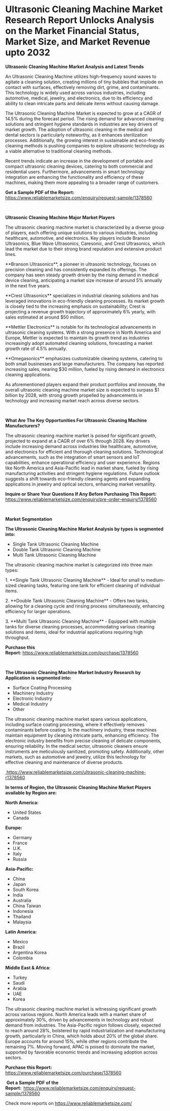 <p><h1>Ultrasonic Cleaning Machine Market Research Report Unlocks Analysis on the Market Financial Status, Market Size, and Market Revenue upto 2032</h1></p><p><strong>Ultrasonic Cleaning Machine Market Analysis and Latest Trends</strong></p>
<p><p>An Ultrasonic Cleaning Machine utilizes high-frequency sound waves to agitate a cleaning solution, creating millions of tiny bubbles that implode on contact with surfaces, effectively removing dirt, grime, and contaminants. This technology is widely used across various industries, including automotive, medical, jewelry, and electronics, due to its efficiency and ability to clean intricate parts and delicate items without causing damage.</p><p>The Ultrasonic Cleaning Machine Market is expected to grow at a CAGR of 14.5% during the forecast period. The rising demand for advanced cleaning solutions and stringent hygiene standards in industries are key drivers of market growth. The adoption of ultrasonic cleaning in the medical and dental sectors is particularly noteworthy, as it enhances sterilization processes. Additionally, the growing interest in sustainable and eco-friendly cleaning methods is pushing companies to explore ultrasonic technology as a viable alternative to traditional cleaning methods.</p><p>Recent trends indicate an increase in the development of portable and compact ultrasonic cleaning devices, catering to both commercial and residential users. Furthermore, advancements in smart technology integration are enhancing the functionality and efficiency of these machines, making them more appealing to a broader range of customers.</p></p>
<p><strong>Get a Sample PDF of the Report:&nbsp;</strong> <a href="https://www.reliablemarketsize.com/enquiry/request-sample/1378560?utm_campaign=2884&utm_medium=2&utm_source=Github&utm_content=ia&utm_term=28022025&utm_id=ultrasonic-cleaning-machine">https://www.reliablemarketsize.com/enquiry/request-sample/1378560</a></p>
<p>&nbsp;</p>
<p><strong>Ultrasonic Cleaning Machine Major Market Players</strong></p>
<p><p>The ultrasonic cleaning machine market is characterized by a diverse group of players, each offering unique solutions to various industries, including healthcare, automotive, and electronics. Key players include Branson Ultrasonics, Blue Wave Ultrasonics, Caresonic, and Crest Ultrasonics, which lead the market due to their strong brand reputation and extensive product lines.</p><p>**Branson Ultrasonics**, a pioneer in ultrasonic technology, focuses on precision cleaning and has consistently expanded its offerings. The company has seen steady growth driven by the rising demand in medical device cleaning, anticipating a market size increase of around 5% annually in the next five years.</p><p>**Crest Ultrasonics** specializes in industrial cleaning solutions and has leveraged innovations in eco-friendly cleaning processes. Its market growth is closely tied to the increasing emphasis on sustainability; Crest is projecting a revenue growth trajectory of approximately 6% yearly, with sales estimated at around $50 million.</p><p>**Mettler Electronics** is notable for its technological advancements in ultrasonic cleaning systems. With a strong presence in North America and Europe, Mettler is expected to maintain its growth trend as industries increasingly adopt automated cleaning solutions, forecasting a market growth rate of 4.5% annually.</p><p>**Omegasonics** emphasizes customizable cleaning systems, catering to both small businesses and large manufacturers. The company has reported increasing sales, nearing $30 million, fueled by rising demand in electronics cleaning applications.</p><p>As aforementioned players expand their product portfolios and innovate, the overall ultrasonic cleaning machine market size is expected to surpass $1 billion by 2028, with strong growth propelled by advancements in technology and increasing market reach across diverse sectors.</p></p>
<p>&nbsp;</p>
<p><strong>What Are The Key Opportunities For Ultrasonic Cleaning Machine Manufacturers?</strong></p>
<p><p>The ultrasonic cleaning machine market is poised for significant growth, projected to expand at a CAGR of over 6% through 2028. Key drivers include increasing demand across industries like healthcare, automotive, and electronics for efficient and thorough cleaning solutions. Technological advancements, such as the integration of smart sensors and IoT capabilities, enhance operational efficiency and user experience. Regions like North America and Asia-Pacific lead in market share, fueled by rising manufacturing activities and stringent hygiene regulations. Future outlook suggests a shift towards eco-friendly cleaning agents and expanding applications in jewelry and optical sectors, enhancing market versatility.</p></p>
<p><strong>Inquire or Share Your Questions If Any Before Purchasing This Report:</strong> <a href="https://www.reliablemarketsize.com/enquiry/pre-order-enquiry/1378560?utm_campaign=2884&utm_medium=2&utm_source=Github&utm_content=ia&utm_term=28022025&utm_id=ultrasonic-cleaning-machine">https://www.reliablemarketsize.com/enquiry/pre-order-enquiry/1378560</a></p>
<p>&nbsp;</p>
<p><strong>Market Segmentation</strong></p>
<p><strong>The Ultrasonic Cleaning Machine Market Analysis by types is segmented into:</strong></p>
<p><ul><li>Single Tank Ultrasonic Cleaning Machine</li><li>Double Tank Ultrasonic Cleaning Machine</li><li>Multi Tank Ultrasonic Cleaning Machine</li></ul></p>
<p><p>The ultrasonic cleaning machine market is categorized into three main types: </p><p>1. **Single Tank Ultrasonic Cleaning Machine** - Ideal for small to medium-sized cleaning tasks, featuring one tank for efficient cleaning of individual items. </p><p>2. **Double Tank Ultrasonic Cleaning Machine** - Offers two tanks, allowing for a cleaning cycle and rinsing process simultaneously, enhancing efficiency for larger operations. </p><p>3. **Multi Tank Ultrasonic Cleaning Machine** - Equipped with multiple tanks for diverse cleaning processes, accommodating various cleaning solutions and items, ideal for industrial applications requiring high throughput.</p></p>
<p><strong>Purchase this Report:&nbsp;</strong><a href="https://www.reliablemarketsize.com/purchase/1378560?utm_campaign=2884&utm_medium=2&utm_source=Github&utm_content=ia&utm_term=28022025&utm_id=ultrasonic-cleaning-machine">https://www.reliablemarketsize.com/purchase/1378560</a></p>
<p>&nbsp;</p>
<p><strong>The Ultrasonic Cleaning Machine Market Industry Research by Application is segmented into:</strong></p>
<p><ul><li>Surface Coating Processing</li><li>Machinery Industry</li><li>Electronic Industry</li><li>Medical Industry</li><li>Other</li></ul></p>
<p><p>The ultrasonic cleaning machine market spans various applications, including surface coating processing, where it effectively removes contaminants before coating. In the machinery industry, these machines maintain equipment by cleaning intricate parts, enhancing efficiency. The electronic industry benefits from precise cleaning of delicate components, ensuring reliability. In the medical sector, ultrasonic cleaners ensure instruments are meticulously sanitized, promoting safety. Additionally, other markets, such as automotive and jewelry, utilize this technology for effective cleaning and maintenance of diverse products.</p></p>
<p><a href="https://www.reliablemarketsize.com/ultrasonic-cleaning-machine-r1378560?utm_campaign=2884&utm_medium=2&utm_source=Github&utm_content=ia&utm_term=28022025&utm_id=ultrasonic-cleaning-machine">&nbsp;https://www.reliablemarketsize.com/ultrasonic-cleaning-machine-r1378560</a></p>
<p><strong>In terms of Region, the Ultrasonic Cleaning Machine Market Players available by Region are:</strong></p>
<p>
    <p> <strong> North America: </strong>
        <ul>
            <li>United States</li>
            <li>Canada</li>
        </ul>
        </p> 
    <p> <strong> Europe: </strong>
        <ul>
            <li>Germany</li>
            <li>France</li>
            <li>U.K.</li>
            <li>Italy</li>
            <li>Russia</li>
        </ul>
        </p> 
    <p> <strong> Asia-Pacific: </strong>
        <ul>
            <li>China</li>
            <li>Japan</li>
            <li>South Korea</li>
            <li>India</li>
            <li>Australia</li>
            <li>China Taiwan</li>
            <li>Indonesia</li>
            <li>Thailand</li>
            <li>Malaysia</li>
        </ul>
        </p> 
    <p> <strong> Latin America: </strong>
        <ul>
            <li>Mexico</li>
            <li>Brazil</li>
            <li>Argentina Korea</li>
            <li>Colombia</li>
        </ul>
        </p> 
    <p> <strong> Middle East & Africa: </strong>
        <ul>
            <li>Turkey</li>
            <li>Saudi</li>
            <li>Arabia</li>
            <li>UAE</li>
            <li>Korea</li>
        </ul>
    </p>
    </p>
<p><p>The ultrasonic cleaning machine market is witnessing significant growth across various regions. North America leads with a market share of approximately 30%, driven by advancements in technology and robust demand from industries. The Asia-Pacific region follows closely, expected to reach around 28%, bolstered by rapid industrialization and manufacturing growth, particularly in China, which holds about 20% of the global share. Europe accounts for around 15%, while other regions contribute the remaining 7%. Moving forward, APAC is poised to dominate the market, supported by favorable economic trends and increasing adoption across sectors.</p></p>
<p><strong>Purchase this Report: </strong><a href="https://www.reliablemarketsize.com/purchase/1378560?utm_campaign=2884&utm_medium=2&utm_source=Github&utm_content=ia&utm_term=28022025&utm_id=ultrasonic-cleaning-machine">https://www.reliablemarketsize.com/purchase/1378560</a></p>
<p>&nbsp;<strong>Get a Sample PDF of the Report:&nbsp;&nbsp;</strong><a href="https://www.reliablemarketsize.com/enquiry/request-sample/1378560?utm_campaign=2884&utm_medium=2&utm_source=Github&utm_content=ia&utm_term=28022025&utm_id=ultrasonic-cleaning-machine">https://www.reliablemarketsize.com/enquiry/request-sample/1378560</a></p>
<p><strong></strong></p>
<p>Check more reports on <a href="https://www.reliablemarketsize.com/?utm_campaign=2884&utm_medium=2&utm_source=Github&utm_content=ia&utm_term=28022025&utm_id=ultrasonic-cleaning-machine">https://www.reliablemarketsize.com/</a></p>